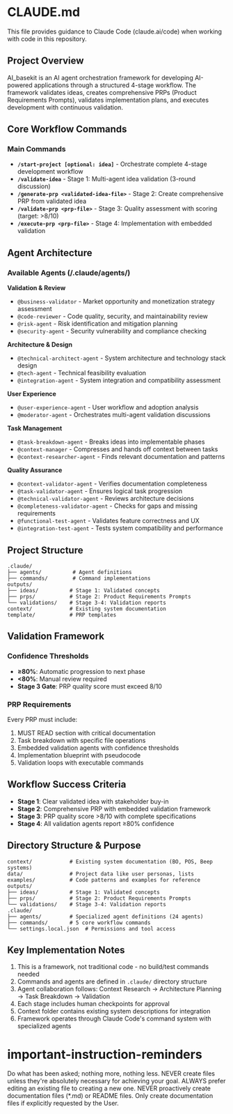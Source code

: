 # CLAUDE.md

This file provides guidance to Claude Code (claude.ai/code) when working with code in this repository.

## Project Overview

AI_basekit is an AI agent orchestration framework for developing AI-powered applications through a structured 4-stage workflow. The framework validates ideas, creates comprehensive PRPs (Product Requirements Prompts), validates implementation plans, and executes development with continuous validation.

## Core Workflow Commands

### Main Commands
- **`/start-project [optional: idea]`** - Orchestrate complete 4-stage development workflow
- **`/validate-idea`** - Stage 1: Multi-agent idea validation (3-round discussion)
- **`/generate-prp <validated-idea-file>`** - Stage 2: Create comprehensive PRP from validated idea
- **`/validate-prp <prp-file>`** - Stage 3: Quality assessment with scoring (target: >8/10)
- **`/execute-prp <prp-file>`** - Stage 4: Implementation with embedded validation

## Agent Architecture

### Available Agents (/.claude/agents/)

**Validation & Review**
- `@business-validator` - Market opportunity and monetization strategy assessment
- `@code-reviewer` - Code quality, security, and maintainability review
- `@risk-agent` - Risk identification and mitigation planning
- `@security-agent` - Security vulnerability and compliance checking

**Architecture & Design**
- `@technical-architect-agent` - System architecture and technology stack design
- `@tech-agent` - Technical feasibility evaluation
- `@integration-agent` - System integration and compatibility assessment

**User Experience**
- `@user-experience-agent` - User workflow and adoption analysis
- `@moderator-agent` - Orchestrates multi-agent validation discussions

**Task Management**
- `@task-breakdown-agent` - Breaks ideas into implementable phases
- `@context-manager` - Compresses and hands off context between tasks
- `@context-researcher-agent` - Finds relevant documentation and patterns

**Quality Assurance**
- `@context-validator-agent` - Verifies documentation completeness
- `@task-validator-agent` - Ensures logical task progression
- `@technical-validator-agent` - Reviews architecture decisions
- `@completeness-validator-agent` - Checks for gaps and missing requirements
- `@functional-test-agent` - Validates feature correctness and UX
- `@integration-test-agent` - Tests system compatibility and performance

## Project Structure

```
.claude/
├── agents/          # Agent definitions
├── commands/        # Command implementations
outputs/
├── ideas/          # Stage 1: Validated concepts
├── prps/           # Stage 2: Product Requirements Prompts
└── validations/    # Stage 3-4: Validation reports
context/            # Existing system documentation
template/           # PRP templates
```

## Validation Framework

### Confidence Thresholds
- **≥80%**: Automatic progression to next phase
- **<80%**: Manual review required
- **Stage 3 Gate**: PRP quality score must exceed 8/10

### PRP Requirements
Every PRP must include:
1. MUST READ section with critical documentation
2. Task breakdown with specific file operations
3. Embedded validation agents with confidence thresholds
4. Implementation blueprint with pseudocode
5. Validation loops with executable commands


## Workflow Success Criteria

- **Stage 1**: Clear validated idea with stakeholder buy-in
- **Stage 2**: Comprehensive PRP with embedded validation framework
- **Stage 3**: PRP quality score >8/10 with complete specifications
- **Stage 4**: All validation agents report ≥80% confidence

## Directory Structure & Purpose

```
context/            # Existing system documentation (BO, POS, Beep systems)
data/               # Project data like user personas, lists
examples/           # Code patterns and examples for reference
outputs/
├── ideas/          # Stage 1: Validated concepts
├── prps/           # Stage 2: Product Requirements Prompts
└── validations/    # Stage 3-4: Validation reports
.claude/
├── agents/         # Specialized agent definitions (24 agents)
├── commands/       # 5 core workflow commands
└── settings.local.json  # Permissions and tool access
```

## Key Implementation Notes

1. This is a framework, not traditional code - no build/test commands needed
2. Commands and agents are defined in `.claude/` directory structure
3. Agent collaboration follows: Context Research → Architecture Planning → Task Breakdown → Validation
4. Each stage includes human checkpoints for approval
5. Context folder contains existing system descriptions for integration
6. Framework operates through Claude Code's command system with specialized agents

# important-instruction-reminders
Do what has been asked; nothing more, nothing less.
NEVER create files unless they're absolutely necessary for achieving your goal.
ALWAYS prefer editing an existing file to creating a new one.
NEVER proactively create documentation files (*.md) or README files. Only create documentation files if explicitly requested by the User.
